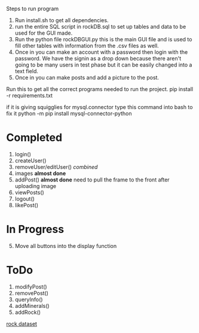 
Steps to run program

1. Run install.sh to get all dependencies.
2. run the entire SQL script in rockDB.sql to set up tables and data to be used for the GUI made.
3. Run the python file rockDBGUI.py this is the main GUI file and is used to fill other tables with information from the .csv files as well. 
4. Once in you can make an account with a password then login with the password. We have the signin as a drop down because there aren't going to be many users in test phase but it can be easily changed into a text field.
5. Once in you can make posts and add a picture to the post.


Run this to get all the correct programs needed to run the project.
pip install -r requirements.txt 

if it is giving squigglies for mysql.connector type this command into bash to fix it 
python -m pip install mysql-connector-python


# Completed
1. login()
2. createUser()
3. removeUser/editUser() *combined*
4. images **almost done**
5. addPost() **almost done** need to pull the frame to the front after uploading image
6. viewPosts()
7. logout()
8. likePost()

# In Progress
5. Move all buttons into the display function
# ToDo

1. modifyPost()
2. removePost()
3. queryInfo()
4. addMinerals()
5. addRock()


[rock dataset](https://en.wikipedia.org/wiki/List_of_rock_types)
